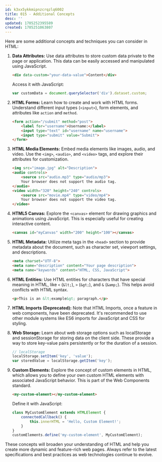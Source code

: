 ```yaml
---
id: k3xx5ykkmipnzcrqzlq6002
title: 015 - Additional Concepts
desc: ''
updated: 1705252395589
created: 1705251063807
---
```


Here are some additional concepts and techniques you can consider in HTML:

1. **Data Attributes:**
   Use data attributes to store custom data private to the page or application. This data can be easily accessed and manipulated using JavaScript.

   ```html
   <div data-custom="your-data-value">Content</div>
   ```

   Access it with JavaScript:

   ```javascript
   var customData = document.querySelector('div').dataset.custom;
   ```

2. **HTML Forms:**
   Learn how to create and work with HTML forms. Understand different input types (`<input>`), form elements, and attributes like `action` and `method`.

   ```html
   <form action="/submit" method="post">
       <label for="username">Username:</label>
       <input type="text" id="username" name="username">
       <input type="submit" value="Submit">
   </form>
   ```

3. **HTML Media Elements:**
   Embed media elements like images, audio, and video. Use the `<img>`, `<audio>`, and `<video>` tags, and explore their attributes for customization.

   ```html
   <img src="image.jpg" alt="Description">
   <audio controls>
       <source src="audio.mp3" type="audio/mp3">
       Your browser does not support the audio tag.
   </audio>
   <video width="320" height="240" controls>
       <source src="movie.mp4" type="video/mp4">
       Your browser does not support the video tag.
   </video>
   ```

4. **HTML5 Canvas:**
   Explore the `<canvas>` element for drawing graphics and animations using JavaScript. This is especially useful for creating interactive content.

   ```html
   <canvas id="myCanvas" width="200" height="100"></canvas>
   ```

5. **HTML Metadata:**
   Utilize meta tags in the `<head>` section to provide metadata about the document, such as character set, viewport settings, and descriptions.

   ```html
   <meta charset="UTF-8">
   <meta name="description" content="Your page description">
   <meta name="keywords" content="HTML, CSS, JavaScript">
   ```

6. **HTML Entities:**
   Use HTML entities for characters that have special meaning in HTML, like `<` (`&lt;`), `>` (`&gt;`), and `&` (`&amp;`). This helps avoid conflicts with HTML syntax.

   ```html
   <p>This is an &lt;example&gt; paragraph.</p>
   ```

7. **HTML Imports (Deprecated):**
   Note that HTML Imports, once a feature in web components, have been deprecated. It's recommended to use other module systems like ES6 imports for JavaScript and CSS for styling.

8. **Web Storage:**
   Learn about web storage options such as localStorage and sessionStorage for storing data on the client side. These provide a way to store key-value pairs persistently or for the duration of a session.

   ```javascript
   // localStorage
   localStorage.setItem('key', 'value');
   var storedValue = localStorage.getItem('key');
   ```

9. **Custom Elements:**
   Explore the concept of custom elements in HTML, which allows you to define your own custom HTML elements with associated JavaScript behavior. This is part of the Web Components standard.

   ```html
   <my-custom-element></my-custom-element>
   ```

   Define it with JavaScript:

   ```javascript
   class MyCustomElement extends HTMLElement {
       connectedCallback() {
           this.innerHTML = 'Hello, Custom Element!';
       }
   }
   customElements.define('my-custom-element', MyCustomElement);
   ```

These concepts will broaden your understanding of HTML and help you create more dynamic and feature-rich web pages. Always refer to the latest specifications and best practices as web technologies continue to evolve.
